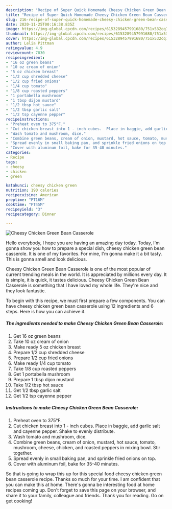 ```yaml
---
description: "Recipe of Super Quick Homemade Cheesy Chicken Green Bean Casserole"
title: "Recipe of Super Quick Homemade Cheesy Chicken Green Bean Casserole"
slug: 216-recipe-of-super-quick-homemade-cheesy-chicken-green-bean-casserole
date: 2020-11-25T00:16:38.835Z
image: https://img-global.cpcdn.com/recipes/6153289457991680/751x532cq70/cheesy-chicken-green-bean-casserole-recipe-main-photo.jpg
thumbnail: https://img-global.cpcdn.com/recipes/6153289457991680/751x532cq70/cheesy-chicken-green-bean-casserole-recipe-main-photo.jpg
cover: https://img-global.cpcdn.com/recipes/6153289457991680/751x532cq70/cheesy-chicken-green-bean-casserole-recipe-main-photo.jpg
author: Lelia Pittman
ratingvalue: 4.9
reviewcount: 7830
recipeingredient:
- "16 oz green beans"
- "10 oz cream of onion"
- "5 oz chicken breast"
- "1/2 cup shredded cheese"
- "1/2 cup fried onions"
- "1/4 cup tomato"
- "1/8 cup roasted peppers"
- "1 portabella mushroom"
- "1 tbsp dijon mustard"
- "1/2 tbsp hot sauce"
- "1/2 tbsp garlic salt"
- "1/2 tsp cayenne pepper"
recipeinstructions:
- "Preheat oven to 375°F."
- "Cut chicken breast into 1 - inch cubes.  Place in baggie, add garlic salt and cayenne pepper.  Shake to evenly distribute."
- "Wash tomato and mushroom, dice."
- "Combine green beans, cream of onion, mustard, hot sauce, tomato, mushroom, cheese, chicken, and roasted peppers in mixing bowl.  Stir together."
- "Spread evenly in small baking pan, and sprinkle fried onions on top."
- "Cover with aluminum foil, bake for 35-40 minutes."
categories:
- Recipe
tags:
- cheesy
- chicken
- green

katakunci: cheesy chicken green 
nutrition: 190 calories
recipecuisine: American
preptime: "PT16M"
cooktime: "PT45M"
recipeyield: "3"
recipecategory: Dinner

---
```



![Cheesy Chicken Green Bean Casserole](https://img-global.cpcdn.com/recipes/6153289457991680/751x532cq70/cheesy-chicken-green-bean-casserole-recipe-main-photo.jpg)

Hello everybody, I hope you are having an amazing day today. Today, I'm gonna show you how to prepare a special dish, cheesy chicken green bean casserole. It is one of my favorites. For mine, I'm gonna make it a bit tasty. This is gonna smell and look delicious.



Cheesy Chicken Green Bean Casserole is one of the most popular of current trending meals in the world. It is appreciated by millions every day. It is simple, it is quick, it tastes delicious. Cheesy Chicken Green Bean Casserole is something that I have loved my whole life. They're nice and they look fantastic.


To begin with this recipe, we must first prepare a few components. You can have cheesy chicken green bean casserole using 12 ingredients and 6 steps. Here is how you can achieve it.

<!--inarticleads1-->

##### The ingredients needed to make Cheesy Chicken Green Bean Casserole:

1. Get 16 oz green beans
1. Take 10 oz cream of onion
1. Make ready 5 oz chicken breast
1. Prepare 1/2 cup shredded cheese
1. Prepare 1/2 cup fried onions
1. Make ready 1/4 cup tomato
1. Take 1/8 cup roasted peppers
1. Get 1 portabella mushroom
1. Prepare 1 tbsp dijon mustard
1. Take 1/2 tbsp hot sauce
1. Get 1/2 tbsp garlic salt
1. Get 1/2 tsp cayenne pepper




<!--inarticleads2-->

##### Instructions to make Cheesy Chicken Green Bean Casserole:

1. Preheat oven to 375°F.
1. Cut chicken breast into 1 - inch cubes.  Place in baggie, add garlic salt and cayenne pepper.  Shake to evenly distribute.
1. Wash tomato and mushroom, dice.
1. Combine green beans, cream of onion, mustard, hot sauce, tomato, mushroom, cheese, chicken, and roasted peppers in mixing bowl.  Stir together.
1. Spread evenly in small baking pan, and sprinkle fried onions on top.
1. Cover with aluminum foil, bake for 35-40 minutes.




So that is going to wrap this up for this special food cheesy chicken green bean casserole recipe. Thanks so much for your time. I am confident that you can make this at home. There's gonna be interesting food at home recipes coming up. Don't forget to save this page on your browser, and share it to your family, colleague and friends. Thank you for reading. Go on get cooking!
